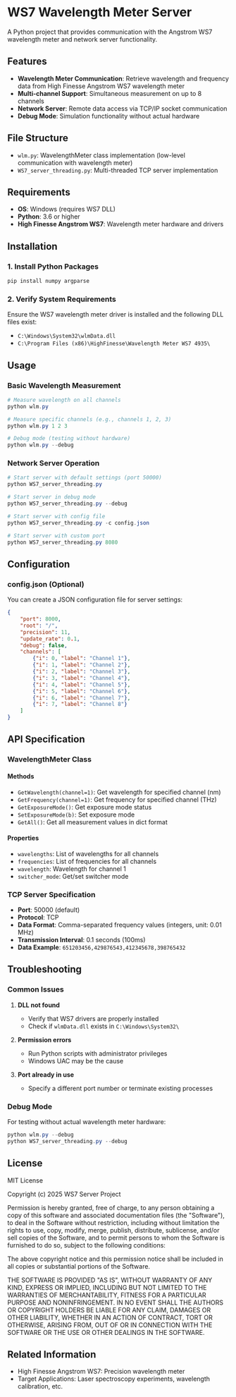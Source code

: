 # WS7 Wavelength Meter Server

A Python project that provides communication with the Angstrom WS7 wavelength meter and network server functionality.

## Features

- **Wavelength Meter Communication**: Retrieve wavelength and frequency data from High Finesse Angstrom WS7 wavelength meter
- **Multi-channel Support**: Simultaneous measurement on up to 8 channels
- **Network Server**: Remote data access via TCP/IP socket communication
- **Debug Mode**: Simulation functionality without actual hardware

## File Structure

- `wlm.py`: WavelengthMeter class implementation (low-level communication with wavelength meter)
- `WS7_server_threading.py`: Multi-threaded TCP server implementation

## Requirements

- **OS**: Windows (requires WS7 DLL)
- **Python**: 3.6 or higher
- **High Finesse Angstrom WS7**: Wavelength meter hardware and drivers

## Installation

### 1. Install Python Packages

```powershell
pip install numpy argparse
```

### 2. Verify System Requirements

Ensure the WS7 wavelength meter driver is installed and the following DLL files exist:
- `C:\Windows\System32\wlmData.dll`
- `C:\Program Files (x86)\HighFinesse\Wavelength Meter WS7 4935\`

## Usage

### Basic Wavelength Measurement

```powershell
# Measure wavelength on all channels
python wlm.py

# Measure specific channels (e.g., channels 1, 2, 3)
python wlm.py 1 2 3

# Debug mode (testing without hardware)
python wlm.py --debug
```

### Network Server Operation

```powershell
# Start server with default settings (port 50000)
python WS7_server_threading.py

# Start server in debug mode
python WS7_server_threading.py --debug

# Start server with config file
python WS7_server_threading.py -c config.json

# Start server with custom port
python WS7_server_threading.py 8080
```

## Configuration

### config.json (Optional)

You can create a JSON configuration file for server settings:

```json
{
    "port": 8000,
    "root": "/",
    "precision": 11,
    "update_rate": 0.1,
    "debug": false,
    "channels": [
        {"i": 0, "label": "Channel 1"},
        {"i": 1, "label": "Channel 2"},
        {"i": 2, "label": "Channel 3"},
        {"i": 3, "label": "Channel 4"},
        {"i": 4, "label": "Channel 5"},
        {"i": 5, "label": "Channel 6"},
        {"i": 6, "label": "Channel 7"},
        {"i": 7, "label": "Channel 8"}
    ]
}
```

## API Specification

### WavelengthMeter Class

#### Methods

- `GetWavelength(channel=1)`: Get wavelength for specified channel (nm)
- `GetFrequency(channel=1)`: Get frequency for specified channel (THz)
- `GetExposureMode()`: Get exposure mode status
- `SetExposureMode(b)`: Set exposure mode
- `GetAll()`: Get all measurement values in dict format

#### Properties

- `wavelengths`: List of wavelengths for all channels
- `frequencies`: List of frequencies for all channels
- `wavelength`: Wavelength for channel 1
- `switcher_mode`: Get/set switcher mode

### TCP Server Specification

- **Port**: 50000 (default)
- **Protocol**: TCP
- **Data Format**: Comma-separated frequency values (integers, unit: 0.01 MHz)
- **Transmission Interval**: 0.1 seconds (100ms)
- **Data Example**: `651203456,429876543,412345678,398765432`

## Troubleshooting

### Common Issues

1. **DLL not found**
   - Verify that WS7 drivers are properly installed
   - Check if `wlmData.dll` exists in `C:\Windows\System32\`

2. **Permission errors**
   - Run Python scripts with administrator privileges
   - Windows UAC may be the cause

3. **Port already in use**
   - Specify a different port number or terminate existing processes

### Debug Mode

For testing without actual wavelength meter hardware:

```powershell
python wlm.py --debug
python WS7_server_threading.py --debug
```

## License

MIT License

Copyright (c) 2025 WS7 Server Project

Permission is hereby granted, free of charge, to any person obtaining a copy
of this software and associated documentation files (the "Software"), to deal
in the Software without restriction, including without limitation the rights
to use, copy, modify, merge, publish, distribute, sublicense, and/or sell
copies of the Software, and to permit persons to whom the Software is
furnished to do so, subject to the following conditions:

The above copyright notice and this permission notice shall be included in all
copies or substantial portions of the Software.

THE SOFTWARE IS PROVIDED "AS IS", WITHOUT WARRANTY OF ANY KIND, EXPRESS OR
IMPLIED, INCLUDING BUT NOT LIMITED TO THE WARRANTIES OF MERCHANTABILITY,
FITNESS FOR A PARTICULAR PURPOSE AND NONINFRINGEMENT. IN NO EVENT SHALL THE
AUTHORS OR COPYRIGHT HOLDERS BE LIABLE FOR ANY CLAIM, DAMAGES OR OTHER
LIABILITY, WHETHER IN AN ACTION OF CONTRACT, TORT OR OTHERWISE, ARISING FROM,
OUT OF OR IN CONNECTION WITH THE SOFTWARE OR THE USE OR OTHER DEALINGS IN THE
SOFTWARE.

## Related Information

- High Finesse Angstrom WS7: Precision wavelength meter
- Target Applications: Laser spectroscopy experiments, wavelength calibration, etc.
